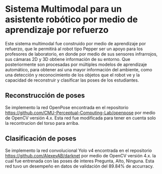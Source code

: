 # Sistema Multimodal para un asistente robótico por medio de aprendizaje por refuerzo

Este sistema multimodal fue construido por medio de aprendizaje por refuerzo, que le permitirá al robot tipo Pepper ser un apoyo para los profesores de laboratorio, en donde por medio de sus sensores infrarrojos, sus cámaras 2D y 3D obtiene información de su entorno. Que posteriormente son procesadas por múltiples modelos de aprendizaje automático, para obtener así una mayor información del ambiente, como una detección y reconocimiento de los objetos que el robot ve y la capacidad de reconstruir y clasificar las poses de los estudiantes.

## Reconstrucción de poses 

Se implemento la red OpenPose encontrada en el repositorio https://github.com/CMU-Perceptual-Computing-Lab/openpose por medio de OpenCV versión 4.x. Esta red fue modificada para tener en cuenta solo la recontrucion del torso para arriba. 

## Clasificación de poses

Se implemento la red convolucional Yolo v4 encontrada en el repositorio https://github.com/AlexeyAB/darknet por medio de OpenCV versión 4.x. la cual fue entrenada con las poses de interes Pregunta, Alto, Ninguna. Esta red tuvo un desempeño en datos de validación del 89.84% de accurracy. 
